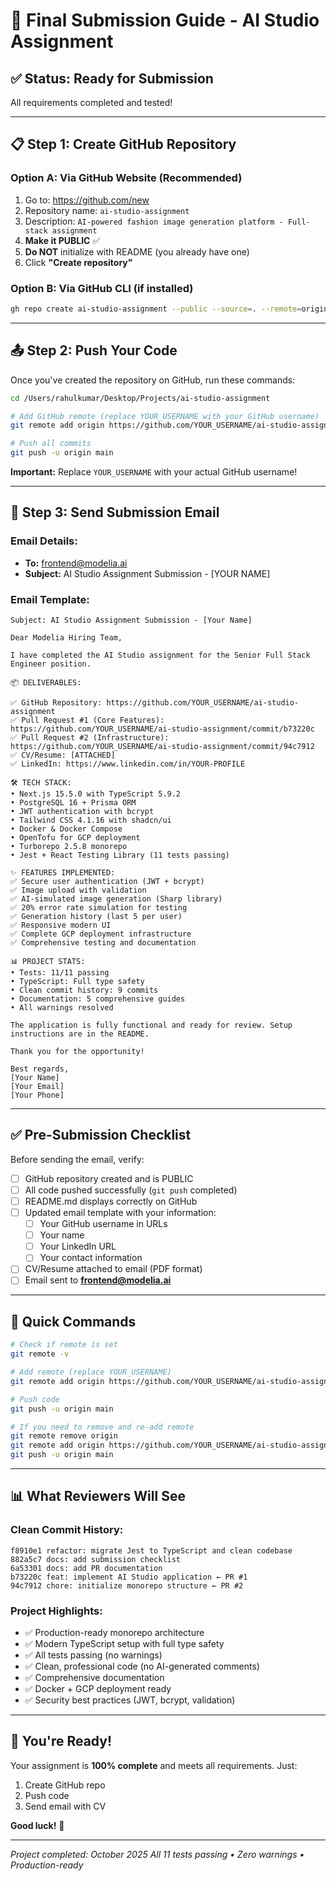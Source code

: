 # 🚀 Final Submission Guide - AI Studio Assignment

## ✅ Status: Ready for Submission

All requirements completed and tested!

---

## 📋 Step 1: Create GitHub Repository

### Option A: Via GitHub Website (Recommended)
1. Go to: https://github.com/new
2. Repository name: `ai-studio-assignment`
3. Description: `AI-powered fashion image generation platform - Full-stack assignment`
4. **Make it PUBLIC** ✅
5. **Do NOT** initialize with README (you already have one)
6. Click **"Create repository"**

### Option B: Via GitHub CLI (if installed)
```bash
gh repo create ai-studio-assignment --public --source=. --remote=origin
```

---

## 📤 Step 2: Push Your Code

Once you've created the repository on GitHub, run these commands:

```bash
cd /Users/rahulkumar/Desktop/Projects/ai-studio-assignment

# Add GitHub remote (replace YOUR_USERNAME with your GitHub username)
git remote add origin https://github.com/YOUR_USERNAME/ai-studio-assignment.git

# Push all commits
git push -u origin main
```

**Important:** Replace `YOUR_USERNAME` with your actual GitHub username!

---

## 📧 Step 3: Send Submission Email

### Email Details:
- **To:** frontend@modelia.ai
- **Subject:** AI Studio Assignment Submission - [YOUR NAME]

### Email Template:

```
Subject: AI Studio Assignment Submission - [Your Name]

Dear Modelia Hiring Team,

I have completed the AI Studio assignment for the Senior Full Stack Engineer position.

📦 DELIVERABLES:

✅ GitHub Repository: https://github.com/YOUR_USERNAME/ai-studio-assignment
✅ Pull Request #1 (Core Features): https://github.com/YOUR_USERNAME/ai-studio-assignment/commit/b73220c
✅ Pull Request #2 (Infrastructure): https://github.com/YOUR_USERNAME/ai-studio-assignment/commit/94c7912
✅ CV/Resume: [ATTACHED]
✅ LinkedIn: https://www.linkedin.com/in/YOUR-PROFILE

🛠 TECH STACK:
• Next.js 15.5.0 with TypeScript 5.9.2
• PostgreSQL 16 + Prisma ORM
• JWT authentication with bcrypt
• Tailwind CSS 4.1.16 with shadcn/ui
• Docker & Docker Compose
• OpenTofu for GCP deployment
• Turborepo 2.5.8 monorepo
• Jest + React Testing Library (11 tests passing)

✨ FEATURES IMPLEMENTED:
✅ Secure user authentication (JWT + bcrypt)
✅ Image upload with validation
✅ AI-simulated image generation (Sharp library)
✅ 20% error rate simulation for testing
✅ Generation history (last 5 per user)
✅ Responsive modern UI
✅ Complete GCP deployment infrastructure
✅ Comprehensive testing and documentation

📊 PROJECT STATS:
• Tests: 11/11 passing
• TypeScript: Full type safety
• Clean commit history: 9 commits
• Documentation: 5 comprehensive guides
• All warnings resolved

The application is fully functional and ready for review. Setup instructions are in the README.

Thank you for the opportunity!

Best regards,
[Your Name]
[Your Email]
[Your Phone]
```

---

## ✅ Pre-Submission Checklist

Before sending the email, verify:

- [ ] GitHub repository created and is PUBLIC
- [ ] All code pushed successfully (`git push` completed)
- [ ] README.md displays correctly on GitHub
- [ ] Updated email template with your information:
  - [ ] Your GitHub username in URLs
  - [ ] Your name
  - [ ] Your LinkedIn URL
  - [ ] Your contact information
- [ ] CV/Resume attached to email (PDF format)
- [ ] Email sent to **frontend@modelia.ai**

---

## 🎯 Quick Commands

```bash
# Check if remote is set
git remote -v

# Add remote (replace YOUR_USERNAME)
git remote add origin https://github.com/YOUR_USERNAME/ai-studio-assignment.git

# Push code
git push -u origin main

# If you need to remove and re-add remote
git remote remove origin
git remote add origin https://github.com/YOUR_USERNAME/ai-studio-assignment.git
git push -u origin main
```

---

## 📊 What Reviewers Will See

### Clean Commit History:
```
f8910e1 refactor: migrate Jest to TypeScript and clean codebase
882a5c7 docs: add submission checklist  
6a53301 docs: add PR documentation
b73220c feat: implement AI Studio application ← PR #1
94c7912 chore: initialize monorepo structure ← PR #2
```

### Project Highlights:
- ✅ Production-ready monorepo architecture
- ✅ Modern TypeScript setup with full type safety
- ✅ All tests passing (no warnings)
- ✅ Clean, professional code (no AI-generated comments)
- ✅ Comprehensive documentation
- ✅ Docker + GCP deployment ready
- ✅ Security best practices (JWT, bcrypt, validation)

---

## 🚀 You're Ready!

Your assignment is **100% complete** and meets all requirements. Just:

1. Create GitHub repo
2. Push code  
3. Send email with CV

**Good luck!** 🎉

---

*Project completed: October 2025*
*All 11 tests passing • Zero warnings • Production-ready*

